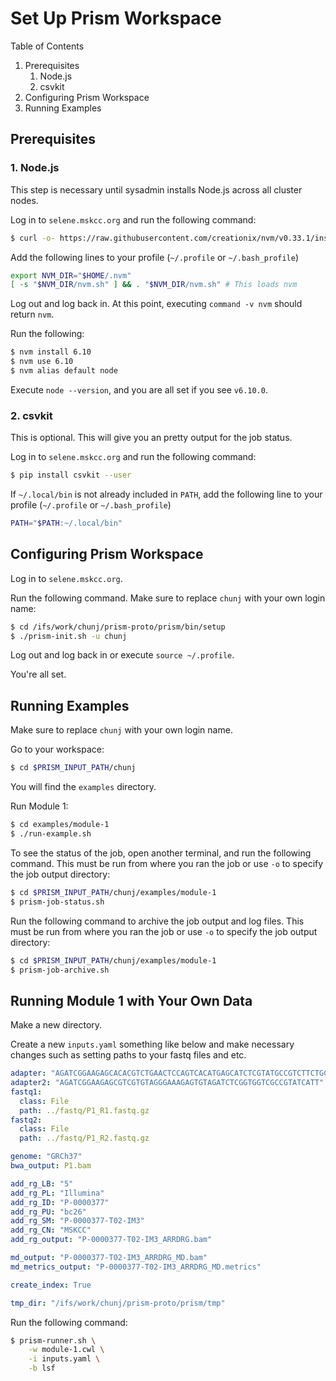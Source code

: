 # Set Up Prism Workspace

Table of Contents

1. Prerequisites
    1. Node.js
    1. csvkit
1. Configuring Prism Workspace
1. Running Examples

## Prerequisites

### 1. Node.js

This step is necessary until sysadmin installs Node.js across all cluster nodes.

Log in to `selene.mskcc.org` and run the following command:

```bash
$ curl -o- https://raw.githubusercontent.com/creationix/nvm/v0.33.1/install.sh | bash
```

Add the following lines to your profile (`~/.profile` or `~/.bash_profile`)

```bash
export NVM_DIR="$HOME/.nvm"
[ -s "$NVM_DIR/nvm.sh" ] && . "$NVM_DIR/nvm.sh" # This loads nvm
```

Log out and log back in. At this point, executing `command -v nvm` should return `nvm`.

Run the following:

```bash
$ nvm install 6.10
$ nvm use 6.10
$ nvm alias default node
```

Execute `node --version`, and you are all set if you see `v6.10.0`.

### 2. csvkit

This is optional. This will give you an pretty output for the job status.

Log in to `selene.mskcc.org` and run the following command:

```bash
$ pip install csvkit --user
```

If `~/.local/bin` is not already included in `PATH`, add the following line to your profile (`~/.profile` or `~/.bash_profile`) 

```bash
PATH="$PATH:~/.local/bin"
```

## Configuring Prism Workspace

Log in to `selene.mskcc.org`.

Run the following command. Make sure to replace `chunj` with your own login name:

```bash
$ cd /ifs/work/chunj/prism-proto/prism/bin/setup
$ ./prism-init.sh -u chunj
```


Log out and log back in or execute `source ~/.profile`.

You're all set.

## Running Examples

Make sure to replace `chunj` with your own login name.

Go to your workspace:

```bash
$ cd $PRISM_INPUT_PATH/chunj
```

You will find the `examples` directory.

Run Module 1:

```bash
$ cd examples/module-1
$ ./run-example.sh
```

To see the status of the job, open another terminal, and run the following command. This must be run from where you ran the job or use `-o` to specify the job output directory:

```bash
$ cd $PRISM_INPUT_PATH/chunj/examples/module-1
$ prism-job-status.sh
```

Run the following command to archive the job output and log files. This must be run from where you ran the job or use `-o` to specify the job output directory:

```bash
$ cd $PRISM_INPUT_PATH/chunj/examples/module-1
$ prism-job-archive.sh
```

## Running Module 1 with Your Own Data

Make a new directory.

Create a new `inputs.yaml` something like below and make necessary changes such as setting paths to your fastq files and etc.

```yaml
adapter: "AGATCGGAAGAGCACACGTCTGAACTCCAGTCACATGAGCATCTCGTATGCCGTCTTCTGCTTG"
adapter2: "AGATCGGAAGAGCGTCGTGTAGGGAAAGAGTGTAGATCTCGGTGGTCGCCGTATCATT"
fastq1:
  class: File
  path: ../fastq/P1_R1.fastq.gz
fastq2:
  class: File
  path: ../fastq/P1_R2.fastq.gz

genome: "GRCh37"
bwa_output: P1.bam

add_rg_LB: "5"
add_rg_PL: "Illumina"
add_rg_ID: "P-0000377"
add_rg_PU: "bc26"
add_rg_SM: "P-0000377-T02-IM3"
add_rg_CN: "MSKCC"
add_rg_output: "P-0000377-T02-IM3_ARRDRG.bam"

md_output: "P-0000377-T02-IM3_ARRDRG_MD.bam"
md_metrics_output: "P-0000377-T02-IM3_ARRDRG_MD.metrics"

create_index: True

tmp_dir: "/ifs/work/chunj/prism-proto/prism/tmp"
```

Run the following command:

```bash
$ prism-runner.sh \
    -w module-1.cwl \
    -i inputs.yaml \
    -b lsf
```